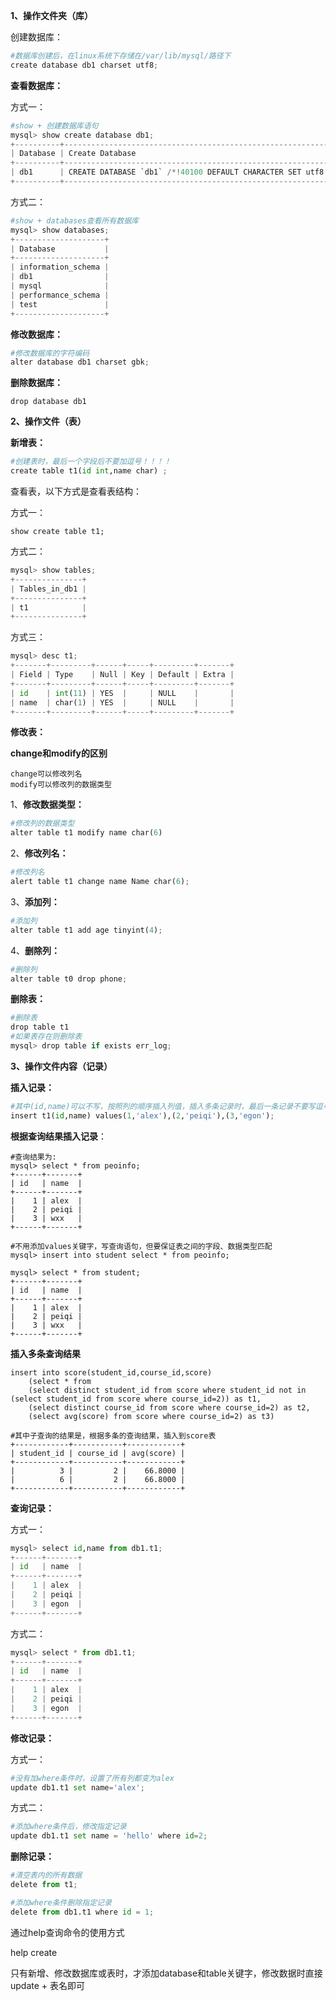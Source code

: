 **1、操作文件夹（库）**

创建数据库：

```python
#数据库创建后，在linux系统下存储在/var/lib/mysql/路径下
create database db1 charset utf8;
```



**查看数据库：**

方式一：

```python
#show + 创建数据库语句
mysql> show create database db1;
+----------+--------------------------------------------------------------+
| Database | Create Database                                              |
+----------+--------------------------------------------------------------+
| db1      | CREATE DATABASE `db1` /*!40100 DEFAULT CHARACTER SET utf8 */ |
+----------+--------------------------------------------------------------+
```

方式二：

```python
#show + databases查看所有数据库
mysql> show databases;
+--------------------+
| Database           |
+--------------------+
| information_schema |
| db1                |
| mysql              |
| performance_schema |
| test               |
+--------------------+
```



**修改数据库：**

```python
#修改数据库的字符编码
alter database db1 charset gbk;
```



**删除数据库：**

```
drop database db1 
```



**2、操作文件（表）**

**新增表：**

```python
#创建表时，最后一个字段后不要加逗号！！！！
create table t1(id int,name char) ;
```

查看表，以下方式是查看表结构：

方式一：

```
show create table t1;
```

方式二：

```python
mysql> show tables;
+---------------+
| Tables_in_db1 |
+---------------+
| t1            |
+---------------+
```

方式三：

```python
mysql> desc t1;
+-------+---------+------+-----+---------+-------+
| Field | Type    | Null | Key | Default | Extra |
+-------+---------+------+-----+---------+-------+
| id    | int(11) | YES  |     | NULL    |       |
| name  | char(1) | YES  |     | NULL    |       |
+-------+---------+------+-----+---------+-------+
```



**修改表：**

**change和modify的区别**

```
change可以修改列名
modify可以修改列的数据类型
```



1、**修改数据类型：**

```python
#修改列的数据类型
alter table t1 modify name char(6)
```



2、**修改列名：**


```python
#修改列名
alert table t1 change name Name char(6);
```



3、**添加列：**

```python
#添加列
alter table t1 add age tinyint(4);
```



4、**删除列：**

```python
#删除列
alter table t0 drop phone;
```



**删除表：**

```python
#删除表
drop table t1
#如果表存在则删除表
mysql> drop table if exists err_log;
```



**3、操作文件内容（记录）**

**插入记录：**

```python
#其中(id,name)可以不写，按照列的顺序插入列值，插入多条记录时，最后一条记录不要写逗号
insert t1(id,name) values(1,'alex'),(2,'peiqi'),(3,'egon');
```

**根据查询结果插入记录**：

```mysql
#查询结果为:
mysql> select * from peoinfo;
+------+-------+
| id   | name  |
+------+-------+
|    1 | alex  |
|    2 | peiqi |
|    3 | wxx   |
+------+-------+

#不用添加values关键字，写查询语句，但要保证表之间的字段、数据类型匹配
mysql> insert into student select * from peoinfo;

mysql> select * from student;
+------+-------+
| id   | name  |
+------+-------+
|    1 | alex  |
|    2 | peiqi |
|    3 | wxx   |
+------+-------+
```



**插入多条查询结果**

```mysql
insert into score(student_id,course_id,score)
	(select * from
	(select distinct student_id from score where student_id not in (select student_id from score where course_id=2)) as t1,
	(select distinct course_id from score where course_id=2) as t2,
	(select avg(score) from score where course_id=2) as t3)
	
#其中子查询的结果是，根据多条的查询结果，插入到score表
+------------+-----------+------------+
| student_id | course_id | avg(score) |
+------------+-----------+------------+
|          3 |         2 |    66.8000 |
|          6 |         2 |    66.8000 |
+------------+-----------+------------+
```







**查询记录：**

方式一：

```python
mysql> select id,name from db1.t1;
+------+-------+
| id   | name  |
+------+-------+
|    1 | alex  |
|    2 | peiqi |
|    3 | egon  |
+------+-------+
```



方式二：

```python
mysql> select * from db1.t1;
+------+-------+
| id   | name  |
+------+-------+
|    1 | alex  |
|    2 | peiqi |
|    3 | egon  |
+------+-------+
```



**修改记录：**

方式一：

```python
#没有加where条件时，设置了所有列都变为alex
update db1.t1 set name='alex';
```



方式二：

```python
#添加where条件后，修改指定记录
update db1.t1 set name = 'hello' where id=2;
```



**删除记录：**

```python
#清空表内的所有数据
delete from t1;
```



```python
#添加where条件删除指定记录
delete from db1.t1 where id = 1;
```



通过help查询命令的使用方式

help create

只有新增、修改数据库或表时，才添加database和table关键字，修改数据时直接update + 表名即可